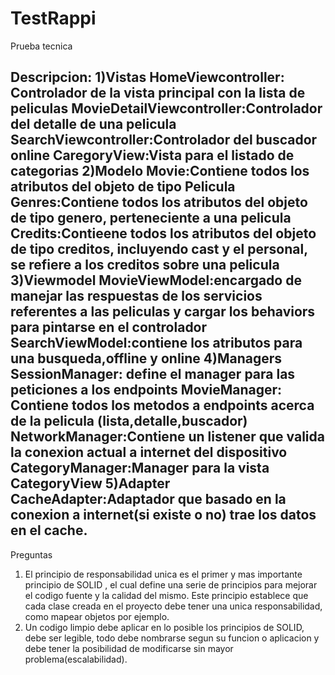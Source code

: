 # TestRappi
Prueba tecnica

Descripcion:
1)Vistas
HomeViewcontroller: Controlador de la vista principal con la lista de peliculas
MovieDetailViewcontroller:Controlador del detalle de una pelicula
SearchViewcontroller:Controlador del buscador online
CaregoryView:Vista para el listado de categorias
2)Modelo
Movie:Contiene todos los atributos del objeto de tipo Pelicula
Genres:Contiene todos los atributos del objeto de tipo genero, perteneciente a una pelicula
Credits:Contieene todos los atributos del objeto de tipo creditos, incluyendo cast y el personal, se refiere a los creditos sobre una pelicula
3)Viewmodel
MovieViewModel:encargado de manejar las respuestas de los servicios referentes a las peliculas y cargar los behaviors para pintarse en el controlador
SearchViewModel:contiene los atributos para una busqueda,offline y online
4)Managers
SessionManager: define el manager para las peticiones a los endpoints
MovieManager: Contiene todos los metodos a endpoints acerca de la pelicula (lista,detalle,buscador)
NetworkManager:Contiene un listener que valida la conexion actual a internet del dispositivo
CategoryManager:Manager para la vista CategoryView
5)Adapter
CacheAdapter:Adaptador que basado en la conexion a internet(si existe o no) trae los datos en el cache.
--------
Preguntas
1) El principio de responsabilidad unica es el primer y mas importante principio de SOLID , el cual define una serie de principios
para mejorar el codigo fuente y la  calidad del mismo. Este principio establece que cada clase creada en el proyecto debe tener una
unica responsabilidad, como mapear objetos por ejemplo.
2) Un codigo limpio debe aplicar en lo posible los principios de SOLID, debe ser legible, todo debe nombrarse segun su funcion o aplicacion
y debe tener la posibilidad de modificarse sin mayor problema(escalabilidad). 
